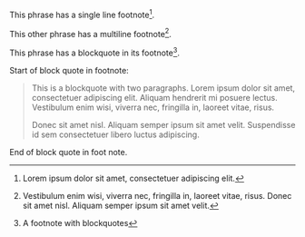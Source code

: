 This phrase has a single line footnote[^foot1].

[^foot1]: Lorem ipsum dolor sit amet, consectetuer adipiscing elit.

This other phrase has a multiline footnote[^foot2].

[^foot2]: Vestibulum enim wisi, viverra nec, fringilla in, laoreet
    vitae, risus. Donec sit amet nisl. Aliquam semper ipsum
    sit amet velit.

This phrase has a blockquote in its footnote[^foot3].

[^foot3]: A footnote with blockquotes

   Start of block quote in footnote:

   > This is a blockquote with two paragraphs. Lorem ipsum
   > dolor sit amet, consectetuer adipiscing elit. Aliquam
   > hendrerit mi posuere lectus. Vestibulum enim wisi,
   > viverra nec, fringilla in, laoreet vitae, risus.
   >
   > Donec sit amet nisl. Aliquam semper ipsum sit amet velit.
   > Suspendisse id sem consectetuer libero luctus adipiscing.

   End of block quote in foot note.
